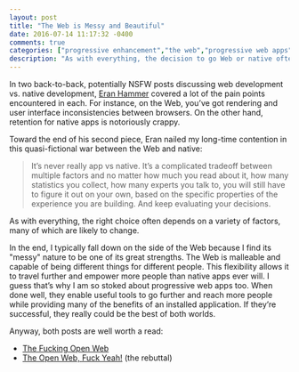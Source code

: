 ```yaml
---
layout: post
title: "The Web is Messy and Beautiful"
date: 2016-07-14 11:17:32 -0400
comments: true
categories: ["progressive enhancement","the web","progressive web apps"]
description: "As with everything, the decision to go Web or native often depends on a variety of factors, many of which are likely to change."
---
```


In two back-to-back, potentially <abbr aria-label="Not Safe for Work">NSFW</abbr> posts discussing web development vs. native development, [Eran Hammer](https://hueniverse.com) covered a lot of the pain points encountered in each. For instance, on the Web, you’ve got rendering and user interface inconsistencies between browsers. On the other hand, retention for native apps is notoriously crappy.

<!-- more -->

Toward the end of his second piece, Eran nailed my long-time contention in this quasi-fictional war between the Web and native:

> It’s never really app vs native. It’s a complicated tradeoff between multiple factors and no matter how much you read about it, how many statistics you collect, how many experts you talk to, you will still have to figure it out on your own, based on the specific properties of the experience you are building. And keep evaluating your decisions.

As with everything, the right choice often depends on a variety of factors, many of which are likely to change.

In the end, I typically fall down on the side of the Web because I find its "messy" nature to be one of its great strengths. The Web is malleable and capable of being different things for different people. This flexibility allows it to travel further and empower more people than native apps ever will. I guess that’s why I am so stoked about progressive web apps too. When done well, they enable useful tools to go further and reach more people while providing many of the benefits of an installed application. If they’re successful, they really could be the best of both worlds.

Anyway, both posts are well worth a read:

* [The Fucking Open Web](https://hueniverse.com/2016/06/08/the-fucking-open-web/)
* [The Open Web, Fuck Yeah!](https://hueniverse.com/2016/06/20/the-open-web-fuck-yeah/) (the rebuttal)